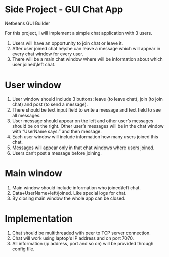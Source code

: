 # Side Project - GUI Chat App
Netbeans GUI Builder

For this project, I will implement a simple chat application with 3 users.
1. Users will have an opportunity to join chat or leave it.
2. After user joined chat he\she can leave a message which will appear in every chat window for every user.
3. There will be a main chat window where will be information about which user joined\left chat.

# User window
1. User window should include 3 buttons: leave (to leave chat), join (to join chat) and post (to send a message).
2. There should be text input field to write a message and text field to see all messages.
3. User message should appear on the left and other user’s messages should be on the right. Other user’s messages will be in the chat window with “UserName says:” and then message. 
4. Each user window will include information how many users joined this chat.
5. Messages will appear only in that chat windows where users joined.
6. Users can’t post a message before joining.

# Main window
1. Main window should include information who joined\left chat.
2. Data+UserName+left\joined. Like special logs for chat.
3. By closing main window the whole app can be closed.

# Implementation
1. Chat should be multithreaded with peer to TCP server connection.
2. Chat will work using laptop's IP address and on port 7070.
3. All information (ip address, port and so on) will be provided through config file.
